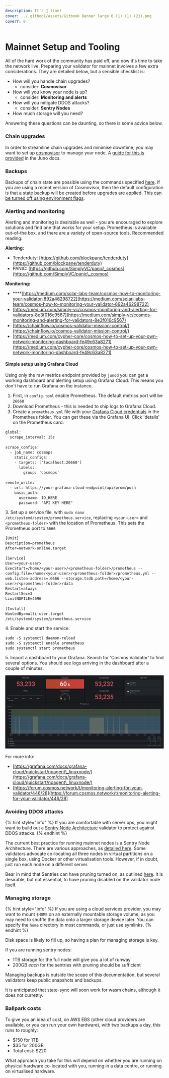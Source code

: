 ```yaml
---
description: It's 🚀 time!
cover: ../.gitbook/assets/Gitbook Banner large 6 (1) (1) (21).png
coverY: 0
---
```


# Mainnet Setup and Tooling

All of the hard work of the community has paid off, and now it's time to take the network live. Preparing your validator for mainnet involves a few extra considerations. They are detailed below, but a sensible checklist is:

* How will you handle chain upgrades?
  * consider: **Cosmovisor**
* How will you know your node is up?
  * consider: **Monitoring and alerts**
* How will you mitigate DDOS attacks?
  * consider: **Sentry Nodes**
* How much storage will you need?

Answering these questions can be daunting, so there is some advice below.

### Chain upgrades

In order to streamline chain upgrades and minimise downtime, you may want to set up [cosmovisor](https://docs.cosmos.network/master/run-node/cosmovisor.html) to manage your node. A [guide for this is provided](setting-up-cosmovisor.md) in the Juno docs.

### Backups

Backups of chain state are possible using the commands specified [here](https://hub.cosmos.network/main/gaia-tutorials/join-mainnet.html#export-state). If you are using a recent version of Cosmovisor, then the default configuration is that a state backup will be created before upgrades are applied. [This can be turned off using environment flags](https://docs.cosmos.network/master/run-node/cosmovisor.html#command-line-arguments-and-environment-variables).

### Alerting and monitoring

Alerting and monitoring is desirable as well - you are encouraged to explore solutions and find one that works for your setup. Prometheus is available out-of-the box, and there are a variety of open-source tools. Recommended reading:

**Alerting:**

* Tenderduty: [https://github.com/blockpane/tenderduty](https://github.com/blockpane/tenderduty)
* PANIC: [https://github.com/SimplyVC/panic\_cosmos](https://github.com/SimplyVC/panic\_cosmos)

**Monitoring:**

* \*\*\*\*[https://medium.com/solar-labs-team/cosmos-how-to-monitoring-your-validator-892a46298722](https://medium.com/solar-labs-team/cosmos-how-to-monitoring-your-validator-892a46298722)
* [https://medium.com/simply-vc/cosmos-monitoring-and-alerting-for-validators-8e3f016c9567](https://medium.com/simply-vc/cosmos-monitoring-and-alerting-for-validators-8e3f016c9567)
* [https://chainflow.io/cosmos-validator-mission-control/](https://chainflow.io/cosmos-validator-mission-control/)
* [https://medium.com/cypher-core/cosmos-how-to-set-up-your-own-network-monitoring-dashboard-fe49c63a8271](https://medium.com/cypher-core/cosmos-how-to-set-up-your-own-network-monitoring-dashboard-fe49c63a8271)

#### Simple setup using Grafana Cloud

Using only the raw metrics endpoint provided by `junod` you can get a working dashboard and alerting setup using Grafana Cloud. This means you don't have to run Grafana on the instance.

1. First, in `config.toml` enable Prometheus. The default metrics port will be `26660`
2. Download Prometheus - this is needed to ship logs to Grafana Cloud.
3. Create a `prometheus.yml` file with your [Grafana Cloud credentials](https://grafana.com/docs/grafana-cloud/reference/create-api-key/) in the Prometheus folder. You can get these via the Grafana UI. Click 'details' on the Prometheus card:

```
global:
  scrape_interval: 15s

scrape_configs:
  - job_name: cosmops
    static_configs:
    - targets: ['localhost:26660']
      labels:
        group: 'cosmops'

remote_write:
  - url: https://your-grafana-cloud-endpoint/api/prom/push
    basic_auth:
      username: ID_HERE
      password: "API KEY HERE"
```

3\. Set up a service file, with `sudo nano /etc/systemd/system/prometheus.service`, replacing `<your-user>` and `<prometheus-folder>` with the location of Prometheus. This sets the Prometheus port to `6666`

```
[Unit]
Description=prometheus
After=network-online.target

[Service]
User=<your-user>
ExecStart=/home/<your-user>/<prometheus-folder>/prometheus --config.file=/home/<your-user>/<prometheus-folder>/prometheus.yml --web.listen-address=:6666 --storage.tsdb.path=/home/<your-user>/<prometheus-folder>/data
Restart=always
RestartSec=3
LimitNOFILE=4096

[Install]
WantedBy=multi-user.target
/etc/systemd/system/prometheus.service
```

4\. Enable and start the service.

```
sudo -S systemctl daemon-reload
sudo -S systemctl enable prometheus
sudo systemctl start prometheus
```

5\. Import a dashboard to your Grafana. Search for 'Cosmos Validator' to find several options. You should see logs arriving in the dashboard after a couple of minutes.

![A simple node dashboard example](../.gitbook/assets/screenshot-2021-10-05-at-09.29.48.png)

For more info:

* [https://grafana.com/docs/grafana-cloud/quickstart/noagent\_linuxnode/](https://grafana.com/docs/grafana-cloud/quickstart/noagent\_linuxnode/)
* [https://forum.cosmos.network/t/monitoring-alerting-for-your-validator/446/28](https://forum.cosmos.network/t/monitoring-alerting-for-your-validator/446/28)

### Avoiding DDOS attacks

{% hint style="info" %}
If you are comfortable with server ops, you might want to build out a [Sentry Node Architecture](https://docs.tendermint.com/master/nodes/validators.html) validator to protect against DDOS attacks.
{% endhint %}

The current best practice for running mainnet nodes is a Sentry Node Architecture. There are various approaches, as [detailed here](https://medium.com/@kidinamoto/tech-choices-for-cosmos-validators-27c7242061ea). Some validators advocate co-locating all three nodes in virtual partitions on a single box, using Docker or other virtualisation tools. However, if in doubt, just run each node on a different server.

Bear in mind that Sentries can have pruning turned on, as outlined [here](https://hub.cosmos.network/main/gaia-tutorials/join-mainnet.html#pruning-of-state). It is desirable, but not essential, to have pruning disabled on the validator node itself.

### Managing storage

{% hint style="info" %}
If you are using a cloud services provider, you may want to mount `$HOME` on an externally mountable storage volume, as you may need to shuffle the data onto a larger storage device later. You can specify the `home` directory in most commands, or just use symlinks.
{% endhint %}

Disk space is likely to fill up, so having a plan for managing storage is key.

If you are running sentry nodes:

* 1TB storage for the full node will give you a lot of runway
* 200GB _each_ for the sentries with pruning should be sufficient

Managing backups is outside the scope of this documentation, but several validators keep public snapshots and backups.

It is anticipated that state-sync will soon work for wasm chains, although it does not currettly.

### Ballpark costs

To give you an idea of cost, on AWS EBS (other cloud providers are available, or you can run your own hardware), with two backups a day, this runs to roughly:

* $150 for 1TB
* $35 for 200GB
* Total cost: $220

What approach you take for this will depend on whether you are running on physical hardware co-located with you, running in a data centre, or running on virtualised hardware.
